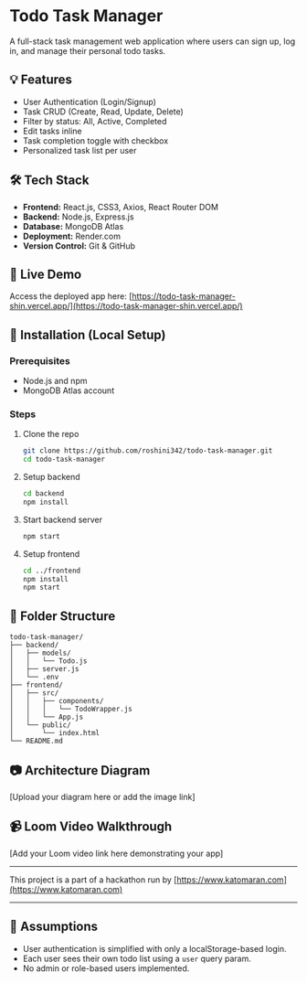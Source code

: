 
# Todo Task Manager

A full-stack task management web application where users can sign up, log in, and manage their personal todo tasks.

## 💡 Features

- User Authentication (Login/Signup)
- Task CRUD (Create, Read, Update, Delete)
- Filter by status: All, Active, Completed
- Edit tasks inline
- Task completion toggle with checkbox
- Personalized task list per user

## 🛠️ Tech Stack

- **Frontend:** React.js, CSS3, Axios, React Router DOM
- **Backend:** Node.js, Express.js
- **Database:** MongoDB Atlas
- **Deployment:** Render.com
- **Version Control:** Git & GitHub

## 🔗 Live Demo

Access the deployed app here: [https://todo-task-manager-shin.vercel.app/](https://todo-task-manager-shin.vercel.app/)

## 🚀 Installation (Local Setup)

### Prerequisites

- Node.js and npm
- MongoDB Atlas account

### Steps

1. Clone the repo
   ```bash
   git clone https://github.com/roshini342/todo-task-manager.git
   cd todo-task-manager
   ```

2. Setup backend
   ```bash
   cd backend
   npm install
   ```


3. Start backend server
   ```bash
   npm start
   ```

4. Setup frontend
   ```bash
   cd ../frontend
   npm install
   npm start
   ```

## 📁 Folder Structure

```
todo-task-manager/
├── backend/
│   ├── models/
│   │   └── Todo.js
│   ├── server.js
│   └── .env
├── frontend/
│   ├── src/
│   │   ├── components/
│   │   │   └── TodoWrapper.js
│   │   └── App.js
│   └── public/
│       └── index.html
└── README.md
```

## 📷 Architecture Diagram

[Upload your diagram here or add the image link]

## 📹 Loom Video Walkthrough

[Add your Loom video link here demonstrating your app]

---

This project is a part of a hackathon run by [https://www.katomaran.com](https://www.katomaran.com)

---

## 📌 Assumptions

- User authentication is simplified with only a localStorage-based login.
- Each user sees their own todo list using a `user` query param.
- No admin or role-based users implemented.

